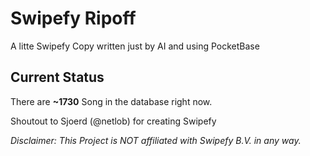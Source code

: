 # Swipefy Ripoff
A litte Swipefy Copy written just by AI and using PocketBase
## Current Status
There are __~1730__ Song in the database right now.
<p>
Shoutout to Sjoerd (@netlob) for creating Swipefy
</p>
<p>
<em>Disclaimer: This Project is NOT affiliated with Swipefy B.V. in any way.<em>
<p>
